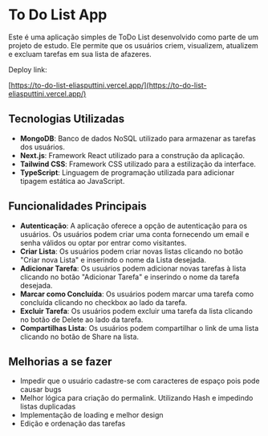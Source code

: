# To Do List App

Este é uma aplicação simples de ToDo List desenvolvido como parte de um projeto de estudo. Ele permite que os usuários criem, visualizem, atualizem e excluam tarefas em sua lista de afazeres.

Deploy link:

[https://to-do-list-eliasputtini.vercel.app/](https://to-do-list-eliasputtini.vercel.app/)

## Tecnologias Utilizadas

- **MongoDB**: Banco de dados NoSQL utilizado para armazenar as tarefas dos usuários.
- **Next.js**: Framework React utilizado para a construção da aplicação.
- **Tailwind CSS**: Framework CSS utilizado para a estilização da interface.
- **TypeScript**: Linguagem de programação utilizada para adicionar tipagem estática ao JavaScript.

## Funcionalidades Principais

- **Autenticação**: A aplicação oferece a opção de autenticação para os usuários. Os usuários podem criar uma conta fornecendo um email e senha válidos ou optar por entrar como visitantes.
- **Criar Lista**: Os usuários podem criar novas listas clicando no botão "Criar nova Lista" e inserindo o nome da Lista desejada.
- **Adicionar Tarefa**: Os usuários podem adicionar novas tarefas à lista clicando no botão "Adicionar Tarefa" e inserindo o nome da tarefa desejada.
- **Marcar como Concluída**: Os usuários podem marcar uma tarefa como concluída clicando no checkbox ao lado da tarefa.
- **Excluir Tarefa**: Os usuários podem excluir uma tarefa da lista clicando no botão de Delete ao lado da tarefa.
- **Compartilhas Lista**: Os usuários podem compartilhar o link de uma lista clicando no botão de Share na lista.

## Melhorias a se fazer

- Impedir que o usuário cadastre-se com caracteres de espaço pois pode causar bugs
- Melhor lógica para criação do permalink. Utilizando Hash e impedindo listas duplicadas
- Implementação de loading e melhor design
- Edição e ordenação das tarefas
